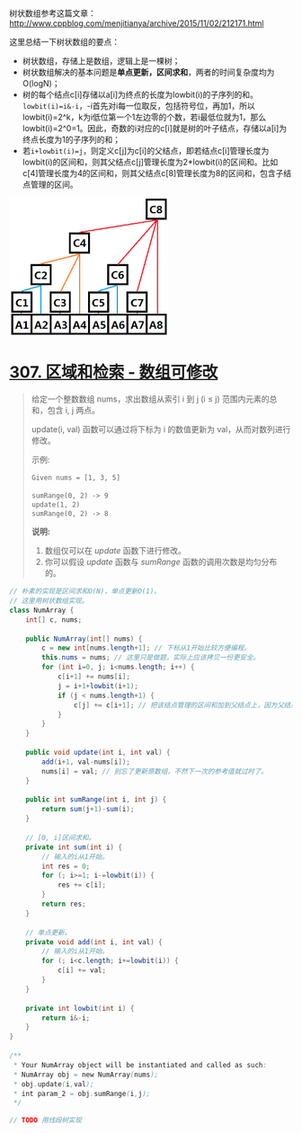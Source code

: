 树状数组参考这篇文章：http://www.cppblog.com/menjitianya/archive/2015/11/02/212171.html

这里总结一下树状数组的要点：

- 树状数组，存储上是数组，逻辑上是一棵树；
- 树状数组解决的基本问题是**单点更新，区间求和**，两者的时间复杂度均为O(logN)；
- 树的每个结点c[i]存储以a[i]为终点的长度为lowbit(i)的子序列的和。`lowbit(i)=i&-i`，-i首先对i每一位取反，包括符号位，再加1，所以lowbit(i)=2^k，k为i低位第一个1左边零的个数，若i最低位就为1，那么lowbit(i)=2^0=1。因此，奇数的i对应的c[i]就是树的叶子结点，存储以a[i]为终点长度为1的子序列的和；
- 若`i+lowbit(i)=j`，则定义c[j]为c[i]的父结点，即若结点c[i]管理长度为lowbit(i)的区间和，则其父结点c[j]管理长度为2*lowbit(i)的区间和。比如c[4]管理长度为4的区间和，则其父结点c[8]管理长度为8的区间和，包含子结点管理的区间。

<img src="./img/szsz_2.png" alt="img" style="zoom: 67%;" />

# [307. 区域和检索 - 数组可修改](https://leetcode-cn.com/problems/range-sum-query-mutable/)

> 给定一个整数数组  nums，求出数组从索引 i 到 j  (i ≤ j) 范围内元素的总和，包含 i,  j 两点。
>
> update(i, val) 函数可以通过将下标为 i 的数值更新为 val，从而对数列进行修改。
>
> 示例:
>
> ```
> Given nums = [1, 3, 5]
> 
> sumRange(0, 2) -> 9
> update(1, 2)
> sumRange(0, 2) -> 8
> ```
>
> **说明:**
>
> 1. 数组仅可以在 *update* 函数下进行修改。
> 2. 你可以假设 *update* 函数与 *sumRange* 函数的调用次数是均匀分布的。

```java
// 朴素的实现是区间求和O(N)，单点更新O(1)。
// 这里用树状数组实现。
class NumArray {
    int[] c, nums;

    public NumArray(int[] nums) {
        c = new int[nums.length+1]; // 下标从1开始比较方便编程。
        this.nums = nums; // 这里只是做题，实际上应该拷贝一份更安全。
        for (int i=0, j; i<nums.length; i++) {
            c[i+1] += nums[i];
            j = i+1+lowbit(i+1);
            if (j < nums.length+1) {
                c[j] += c[i+1]; // 把该结点管理的区间和加到父结点上，因为父结点也管理了子结点的区间和。
            }
        }
    }
    
    public void update(int i, int val) {
        add(i+1, val-nums[i]);
        nums[i] = val; // 别忘了更新原数组，不然下一次的参考值就过时了。
    }
    
    public int sumRange(int i, int j) {
        return sum(j+1)-sum(i);
    }

    // [0, i]区间求和。
    private int sum(int i) {
        // 输入的i从1开始。
        int res = 0;
        for (; i>=1; i-=lowbit(i)) {
            res += c[i];
        } 
        return res;
    }

    // 单点更新。
    private void add(int i, int val) {
        // 输入的i从1开始。
        for (; i<c.length; i+=lowbit(i)) {
            c[i] += val;
        }
    }

    private int lowbit(int i) {
        return i&-i;
    }
}

/**
 * Your NumArray object will be instantiated and called as such:
 * NumArray obj = new NumArray(nums);
 * obj.update(i,val);
 * int param_2 = obj.sumRange(i,j);
 */
```

```java
// TODO 用线段树实现
```

